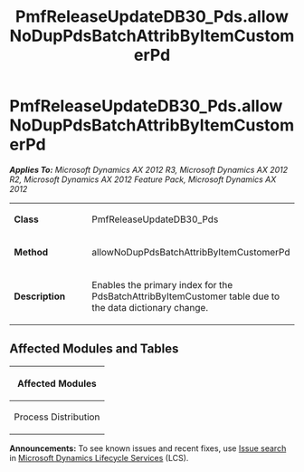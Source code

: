 ﻿---
title: PmfReleaseUpdateDB30_Pds.allowNoDupPdsBatchAttribByItemCustomerPd
TOCTitle: PmfReleaseUpdateDB30_Pds.allowNoDupPdsBatchAttribByItemCustomerPd
ms:assetid: 5522ccc7-fa2e-5dcd-1d32-dcfb9b7d9ee0
ms:mtpsurl: https://msdn.microsoft.com/en-us/library/JJ736172(v=AX.60)
ms:contentKeyID: 49708348
ms.date: 05/18/2015
mtps_version: v=AX.60
---

# PmfReleaseUpdateDB30\_Pds.allowNoDupPdsBatchAttribByItemCustomerPd 


_**Applies To:** Microsoft Dynamics AX 2012 R3, Microsoft Dynamics AX 2012 R2, Microsoft Dynamics AX 2012 Feature Pack, Microsoft Dynamics AX 2012_

<table>
<colgroup>
<col style="width: 50%" />
<col style="width: 50%" />
</colgroup>
<tbody>
<tr class="odd">
<td><p><strong>Class</strong></p></td>
<td><p>PmfReleaseUpdateDB30_Pds</p></td>
</tr>
<tr class="even">
<td><p><strong>Method</strong></p></td>
<td><p>allowNoDupPdsBatchAttribByItemCustomerPd</p></td>
</tr>
<tr class="odd">
<td><p><strong>Description</strong></p></td>
<td><p>Enables the primary index for the PdsBatchAttribByItemCustomer table due to the data dictionary change.</p></td>
</tr>
</tbody>
</table>


## Affected Modules and Tables

<table>
<colgroup>
<col style="width: 100%" />
</colgroup>
<thead>
<tr class="header">
<th><p>Affected Modules</p></th>
</tr>
</thead>
<tbody>
<tr class="odd">
<td><p>Process Distribution</p></td>
</tr>
</tbody>
</table>

  
**Announcements:** To see known issues and recent fixes, use [Issue search](http://go.microsoft.com/fwlink/?linkid=389258) in [Microsoft Dynamics Lifecycle Services](http://go.microsoft.com/fwlink/?linkid=306505) (LCS).

